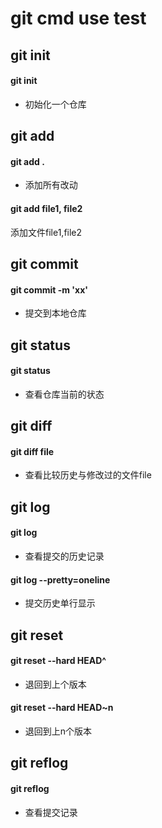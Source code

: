 git cmd use test
===

## git init

#### git init
- 初始化一个仓库


## git add

#### git add .
- 添加所有改动

#### git add file1, file2
添加文件file1,file2


## git commit

#### git commit -m 'xx'
- 提交到本地仓库


## git status

#### git status 
- 查看仓库当前的状态


## git diff

#### git diff file
- 查看比较历史与修改过的文件file


## git log

#### git log
- 查看提交的历史记录

#### git log --pretty=oneline
- 提交历史单行显示


## git reset

#### git reset --hard HEAD^
- 退回到上个版本

#### git reset --hard HEAD~n
- 退回到上n个版本


## git reflog

#### git reflog 
- 查看提交记录